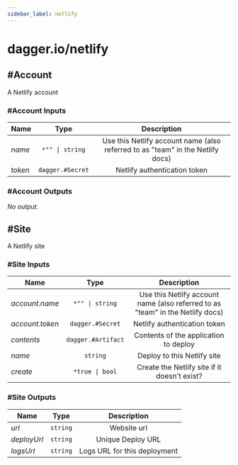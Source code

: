 ```yaml
---
sidebar_label: netlify
---
```


# dagger.io/netlify

## #Account

A Netlify account

### #Account Inputs

| Name             | Type                | Description                                                                      |
| -------------    |:-------------:      |:-------------:                                                                   |
|*name*            | `*"" \| string`     |Use this Netlify account name (also referred to as "team" in the Netlify docs)    |
|*token*           | `dagger.#Secret`    |Netlify authentication token                                                      |

### #Account Outputs

_No output._

## #Site

A Netlify site

### #Site Inputs

| Name              | Type                  | Description                                                                      |
| -------------     |:-------------:        |:-------------:                                                                   |
|*account.name*     | `*"" \| string`       |Use this Netlify account name (also referred to as "team" in the Netlify docs)    |
|*account.token*    | `dagger.#Secret`      |Netlify authentication token                                                      |
|*contents*         | `dagger.#Artifact`    |Contents of the application to deploy                                             |
|*name*             | `string`              |Deploy to this Netlify site                                                       |
|*create*           | `*true \| bool`       |Create the Netlify site if it doesn't exist?                                      |

### #Site Outputs

| Name             | Type              | Description                    |
| -------------    |:-------------:    |:-------------:                 |
|*url*             | `string`          |Website url                     |
|*deployUrl*       | `string`          |Unique Deploy URL               |
|*logsUrl*         | `string`          |Logs URL for this deployment    |
